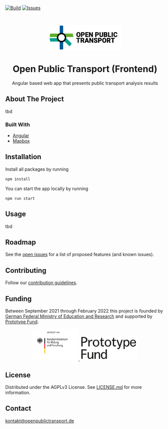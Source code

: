 [![Build](https://github.com/open-public-transport/open-public-transport-frontend/actions/workflows/build-app-workflow.yml/badge.svg?branch=main)](https://github.com/open-public-transport/open-public-transport-frontend/actions/workflows/build-app-workflow.yml)
[![Issues](https://img.shields.io/github/issues/open-public-transport/open-public-transport-frontend)](https://github.com/open-public-transport/open-public-transport-frontend/issues)

<br />
<p align="center">
  <a href="https://github.com/open-public-transport/open-public-transport-frontend">
    <img src="./logo_with_text.png" alt="Logo" height="80">
  </a>

  <h1 align="center">Open Public Transport (Frontend)</h1>

  <p align="center">
    Angular based web app that presents public transport analysis results 
  </p>
</p>

## About The Project

tbd

### Built With

* [Angular](https://angular.io/)
* [Mapbox](https://www.mapbox.com/)

## Installation

Install all packages by running

```
npm install
```

You can start the app locally by running

```
npm run start
```

## Usage

tbd

## Roadmap

See the [open issues](https://github.com/open-public-transport/open-public-transport-frontend/issues) for a list of proposed features (and
 known issues).

## Contributing

Follow our [contribution guidelines](./CONTRIBUTING.md).

## Funding

Between September 2021 through February 2022 this project is founded by [German Federal Ministry of Education and Research](https://www.bmbf.de/bmbf/en/home/home_node.html) and supported by [Prototype Fund](https://prototypefund.de/).

<p align="center">
  <a href="https://www.bmbf.de/bmbf/en/home/home_node.html">
    <img src="./logo-bmbf.svg" alt="Logo" height="100">
  </a>
  <a href="https://prototypefund.de/">
    <img src="./logo-ptf.svg" alt="Logo" height="80">
  </a>
</p>

## License

Distributed under the AGPLv3 License. See [LICENSE.md](./LICENSE.md) for more information.

## Contact

kontakt@openpublictransport.de
